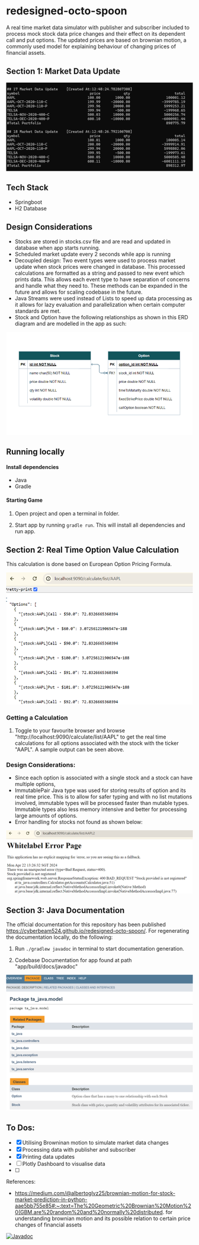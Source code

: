 # redesigned-octo-spoon
A real time market data simulator with publisher and subscriber included to process mock stock data price changes and their effect on its dependent call and put options. The updated prices are based on brownian motion, a commonly used model for explaining behaviour of changing prices of financial assets.

## Section 1: Market Data Update
![](./images/sampleOutputSubscriber.png)

## Tech Stack
- Springboot
- H2 Database

## Design Considerations
- Stocks are stored in stocks.csv file and are read and updated in database when app starts running.
- Scheduled market update every 2 seconds while app is running 
- Decoupled design: Two event types were used to process market update when stock prices were changed in database. This processed calculations are formatted as a string and passed to new event which prints data. This allows each event type to have separation of concerns and handle what they need to. These methods can be expanded in the future and allows for scaling codebase in the future.
- Java Streams were used instead of Lists to speed up data processing as it allows for lazy evaluation and parallelization when certain computer standards are met.
- Stock and Option have the following relationships as shown in this ERD diagram and are modelled in the app as such:

![](./images/ERDDiagram.png)

## Running locally

#### Install dependencies
- Java
- Gradle

#### Starting Game
1. Open project and open a terminal in folder.
 
2. Start app by running ```gradle run```. This will install all dependencies and run app.

## Section 2: Real Time Option Value Calculation 

This calculation is done based on European Option Pricing Formula.

![](./images/sampleRealTimeCalculation.png)

### Getting a Calculation

1. Toggle to your favourite browser and browse "http://localhost:9090/calculate/list/AAPL" to get the real time calculations for all options associated with the stock with the ticker "AAPL". A sample output can be seen above.


### Design Considerations:
- Since each option is associated with a single stock and a stock can have multiple options,  
- ImmutablePair Java type was used for storing results of option and its real time price. This is to allow for safer typing and with no list mutations involved, immutable types will be processed faster than mutable types. Immutable types also less memory intensive and better for processing large amounts of options. 
- Error handling for stocks not found as shown below:

![](./images/stockNotFoundErrorPage.png)

## Section 3: Java Documentation

The official documentation for this repository has been published https://cyberbeam524.github.io/redesigned-octo-spoon/. For regenerating the documentation locally, do the following:

1. Run ```./gradlew javadoc``` in terminal to start documentation generation.

2. Codebase Documentation for app found at path "app/build/docs/javadoc"

![](./images/javadoc_models.png)

## To Dos:
- [x] Utilising Browninan motion to simulate market data changes
- [x] Processing data with publisher and subscriber
- [x] Printing data updates 
- [ ] Plotly Dashboard to visualise data
- [ ] 

References:
- https://medium.com/@albertoglvz25/brownian-motion-for-stock-market-prediction-in-python-aae5bb755e85#:~:text=The%20Geometric%20Brownian%20Motion%20(GBM,are%20random%20and%20normally%20distributed. for understanding brownian motion and its possible relation to certain price changes of financial assets

[![Javadoc](https://img.shields.io/badge/JavaDoc-Online-green)](https://cyberbeam524.github.io/redesigned-octo-spoon/)
